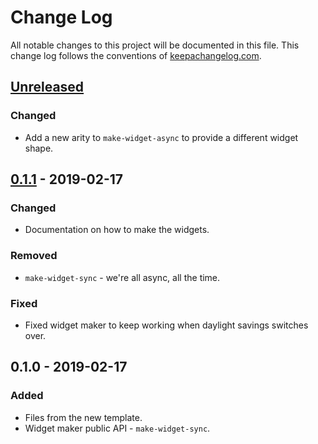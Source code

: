 # Change Log
All notable changes to this project will be documented in this file. This change log follows the conventions of [keepachangelog.com](http://keepachangelog.com/).

## [Unreleased]
### Changed
- Add a new arity to `make-widget-async` to provide a different widget shape.

## [0.1.1] - 2019-02-17
### Changed
- Documentation on how to make the widgets.

### Removed
- `make-widget-sync` - we're all async, all the time.

### Fixed
- Fixed widget maker to keep working when daylight savings switches over.

## 0.1.0 - 2019-02-17
### Added
- Files from the new template.
- Widget maker public API - `make-widget-sync`.

[Unreleased]: https://github.com/your-name/clojure-tictactoe/compare/0.1.1...HEAD
[0.1.1]: https://github.com/your-name/clojure-tictactoe/compare/0.1.0...0.1.1

